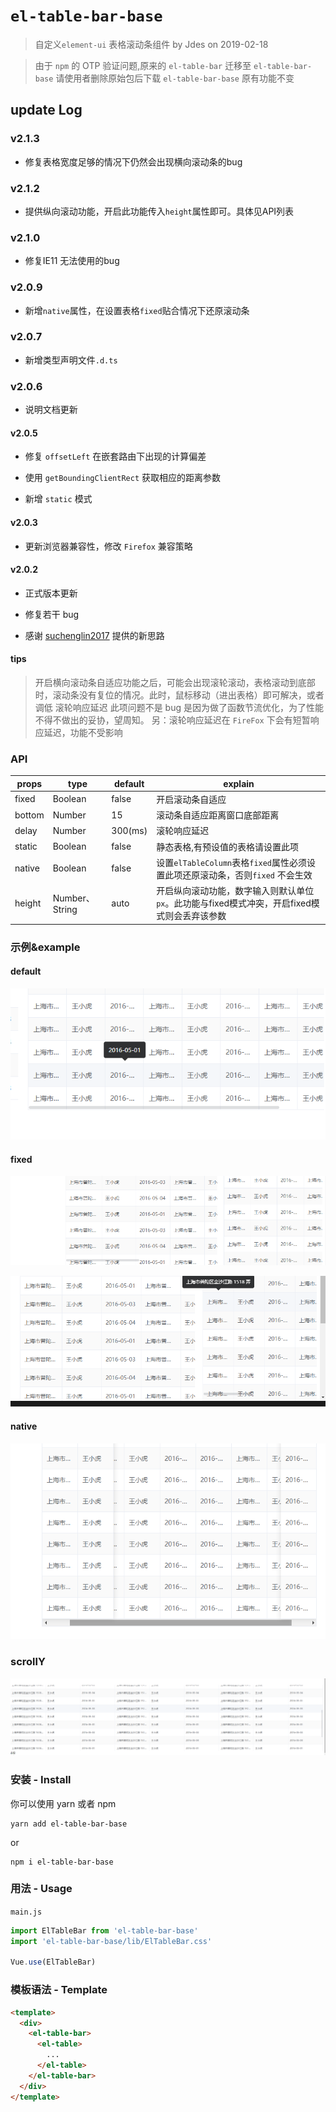 # `el-table-bar-base`

> 自定义`element-ui` 表格滚动条组件 by Jdes on 2019-02-18

> 由于 `npm` 的 OTP 验证问题,原来的 `el-table-bar` 迁移至 `el-table-bar-base` 请使用者删除原始包后下载 `el-table-bar-base` 原有功能不变

## update Log


### v2.1.3

- 修复表格宽度足够的情况下仍然会出现横向滚动条的bug

### v2.1.2

- 提供纵向滚动功能，开启此功能传入`height`属性即可。具体见API列表

### v2.1.0

- 修复IE11 无法使用的bug

### v2.0.9

- 新增`native`属性，在设置表格`fixed`贴合情况下还原滚动条

### v2.0.7

- 新增类型声明文件`.d.ts`

### v2.0.6

- 说明文档更新

#### v2.0.5

- 修复 `offsetLeft` 在嵌套路由下出现的计算偏差

- 使用 `getBoundingClientRect` 获取相应的距离参数

- 新增 `static` 模式

#### v2.0.3

- 更新浏览器兼容性，修改 `Firefox` 兼容策略

#### v2.0.2

- 正式版本更新

- 修复若干 bug

- 感谢 [suchenglin2017](https://github.com/suchenglin2017) 提供的新思路

#### tips

> 开启横向滚动条自适应功能之后，可能会出现滚轮滚动，表格滚动到底部时，滚动条没有复位的情况。此时，鼠标移动（进出表格）即可解决，或者调低 滚轮响应延迟
> 此项问题不是 bug 是因为做了函数节流优化，为了性能不得不做出的妥协，望周知。
> 另：滚轮响应延迟在 `FireFox` 下会有短暂响应延迟，功能不受影响

### API

| props  | type    | default | explain                                                                        |
| ------ | ------- | ------- | ------------------------------------------------------------------------------ |
| fixed  | Boolean | false   | 开启滚动条自适应                                                               |
| bottom | Number  | 15      | 滚动条自适应距离窗口底部距离                                                   |
| delay  | Number  | 300(ms) | 滚轮响应延迟                                                                   |
| static | Boolean | false   | 静态表格,有预设值的表格请设置此项                                              |
| native | Boolean | false   | 设置`elTableColumn`表格`fixed`属性必须设置此项还原滚动条，否则`fixed` 不会生效 |
| height | Number、String | auto | 开启纵向滚动功能，数字输入则默认单位`px`。此功能与fixed模式冲突，开启fixed模式则会丢弃该参数  |

### 示例&example

#### default

![image](examples/images/default.png)

#### fixed

![image](examples/images/fixed.png)

![image](examples/images/fixed2.png)

#### native

![image](examples/images/native.png)

### scrollY

![image](examples/images/y-scroll.png)

### 安装 - Install

你可以使用 yarn 或者 npm

```shell
yarn add el-table-bar-base
```

or

```shell
npm i el-table-bar-base
```

### 用法 - Usage

`main.js`

```js
import ElTableBar from 'el-table-bar-base'
import 'el-table-bar-base/lib/ElTableBar.css'

Vue.use(ElTableBar)
```

### 模板语法 - Template

```html
<template>
  <div>
    <el-table-bar>
      <el-table>
        ...
      </el-table>
    </el-table-bar>
  </div>
</template>
```
